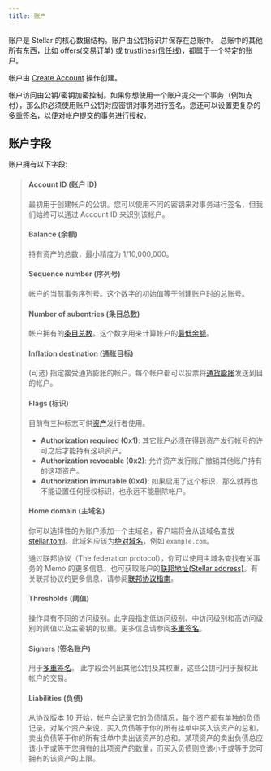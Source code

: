 ```yaml
---
title: 账户
---
```


账户是 Stellar 的核心数据结构。账户由公钥标识并保存在总账中。 总账中的其他所有东西，比如 offers(交易订单) 或 [trustlines(信任线)](./assets.md#trustlines)，都属于一个特定的账户。

帐户由 [Create Account](./list-of-operations.md#create-account) 操作创建。

帐户访问由公钥/密钥加密控制。如果你想使用一个账户提交一个事务（例如支付），那么你必须使用账户公钥对应密钥对事务进行签名。您还可以设置更复杂的[多重签名](./multi-sig.md)，以便对帐户提交的事务进行授权。


## 账户字段

账户拥有以下字段:

> #### Account ID (账户 ID)
> 最初用于创建帐户的公钥。您可以使用不同的密钥来对事务进行签名，但我们始终可以通过 Account ID 来识别该帐户。
>
> #### Balance (余额)
> 持有资产的总数，最小精度为 1/10,000,000。
>
> #### Sequence number (序列号)
> 帐户的当前事务序列号。这个数字的初始值等于创建账户时的总账号。
>
> #### Number of subentries (条目总数)
> 帐户拥有的[条目总数](./ledger.md#ledger-entries)。这个数字用来计算帐户的[最低余额](./fees.md#minimum-account-balance)。
>
> #### Inflation destination (通胀目标)
> (可选) 指定接受通货膨胀的帐户。每个帐户都可以投票将[通货膨胀](./inflation.md)发送到目的帐户。
>
> #### Flags (标识)
> 目前有三种标志可供[资产](./assets.md)发行者使用。
>
>   - **Authorization required (0x1)**: 其它账户必须在得到资产发行帐号的许可之后才能持有这项资产。
>   - **Authorization revocable (0x2)**: 允许资产发行账户撤销其他账户持有的这项资产。
>   - **Authorization immutable (0x4)**: 如果启用了这个标识，那么就再也不能设置任何授权标识，也永远不能删除帐户。
>
> #### Home domain (主域名)
> 你可以选择性的为账户添加一个主域名，客户端将会从该域名查找 [stellar.toml](./stellar-toml.md)。此域名应该为[绝对域名](https://en.wikipedia.org/wiki/Fully_qualified_domain_name)，例如 `example.com`。
>
> 通过联邦协议（The federation protocol），你可以使用主域名查找有关事务的 Memo 的更多信息，也可获取账户的[联邦地址(Stellar address)](https://www.stellar.org/developers/learn/concepts/federation.html#stellar-addresses)。有关联邦协议的更多信息，请参阅[联邦协议指南](./federation.md)。
>
> #### Thresholds (阈值)
> 操作具有不同的访问级别。此字段指定低访问级别、中访问级别和高访问级别的阈值以及主密钥的权重。更多信息请参阅[多重签名](./multi-sig.md)。
>
> #### Signers (签名账户)
> 用于[多重签名](./multi-sig.md)。 此字段会列出其他公钥及其权重，这些公钥可用于授权此帐户的交易。
>
> #### Liabilities (负债)
> 从协议版本 10 开始，帐户会记录它的负债情况，每个资产都有单独的负债记录。对某个资产来说，买入负债等于你的所有挂单中买入该资产的总和，卖出负债等于你的所有挂单中卖出该资产的总和。某项资产的卖出负债总应该小于或等于您拥有的此项资产的数量，而买入负债则应该小于或等于您可拥有的该资产的上限。